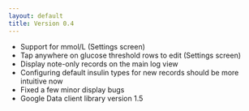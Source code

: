 ```yaml
---
layout: default
title: Version 0.4
---
```


* Support for mmol/L (Settings screen)
* Tap anywhere on glucose threshold rows to edit (Settings screen)
* Display note-only records on the main log view
* Configuring default insulin types for new records should be more intuitive now
* Fixed a few minor display bugs
* Google Data client library version 1.5
